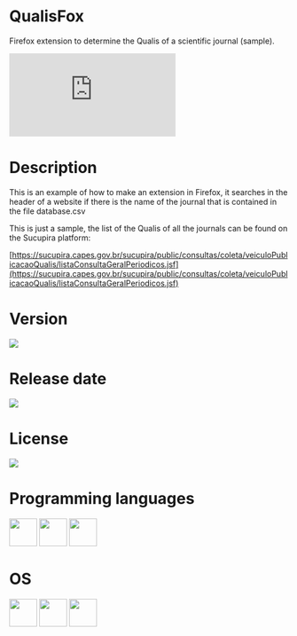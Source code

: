 # QualisFox

Firefox extension to determine the Qualis of a scientific journal (sample).

![equation](http://www.sciweavers.org/tex2img.php?eq=1%2Bsin%28mc%5E2%29&bc=White&fc=Black&im=jpg&fs=12&ff=arev&edit=)


# Description

This is an example of how to make an extension in Firefox, it searches in the header of a website if there is the name of the journal that is contained in the file database.csv

This is just a sample, the list of the Qualis of all the journals can be found on the Sucupira platform:

[https://sucupira.capes.gov.br/sucupira/public/consultas/coleta/veiculoPublicacaoQualis/listaConsultaGeralPeriodicos.jsf](https://sucupira.capes.gov.br/sucupira/public/consultas/coleta/veiculoPublicacaoQualis/listaConsultaGeralPeriodicos.jsf)

# Version

![](https://img.shields.io/badge/Version%3A-1.0-success)

# Release date

![](https://img.shields.io/badge/Release%20date-May%2C%2030%2C%202023-9cf)

# License

![](https://img.shields.io/github/license/Ileriayo/markdown-badges?style=for-the-badge)

# Programming languages

<img src="https://img.icons8.com/?size=512&id=108784&format=png" width="50"/> <img src="https://img.icons8.com/?size=512&id=20909&format=png" width="50"/> <img src="https://img.icons8.com/?size=512&id=YjeKwnSQIBUq&format=png" width="50"/>

# OS

<img src="https://img.icons8.com/?size=512&id=17842&format=png" width="50"/> <img src="https://img.icons8.com/?size=512&id=122959&format=png" width="50"/> <img src="https://img.icons8.com/?size=512&id=108792&format=png" width="50"/>

